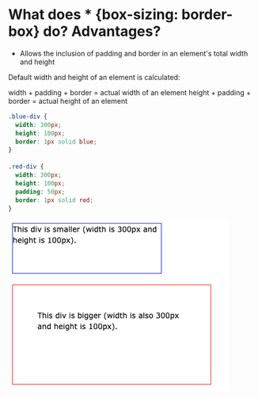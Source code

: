 # What does \* {box-sizing: border-box} do? Advantages?

- Allows the inclusion of padding and border in an element's total width and height

Default width and height of an element is calculated:

width + padding + border = actual width of an element
height + padding + border = actual height of an element

```css
.blue-div {
  width: 300px;
  height: 100px;
  border: 1px solid blue;
}

.red-div {
  width: 300px;
  height: 100px;
  padding: 50px;
  border: 1px solid red;
}
```

![](../images/div.png)
